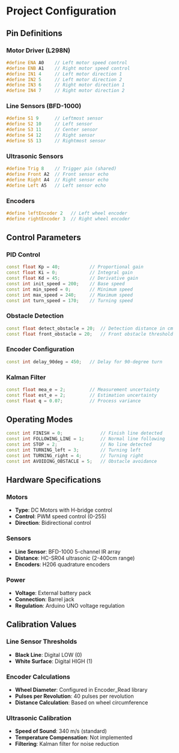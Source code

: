 # Project Configuration

## Pin Definitions

### Motor Driver (L298N)
```cpp
#define ENA A0    // Left motor speed control
#define ENB A1    // Right motor speed control
#define IN1 4     // Left motor direction 1
#define IN2 5     // Left motor direction 2
#define IN3 6     // Right motor direction 1
#define IN4 7     // Right motor direction 2
```

### Line Sensors (BFD-1000)
```cpp
#define S1 9      // Leftmost sensor
#define S2 10     // Left sensor
#define S3 11     // Center sensor
#define S4 12     // Right sensor
#define S5 13     // Rightmost sensor
```

### Ultrasonic Sensors
```cpp
#define Trig 8    // Trigger pin (shared)
#define Front A2  // Front sensor echo
#define Right A4  // Right sensor echo
#define Left A5   // Left sensor echo
```

### Encoders
```cpp
#define leftEncoder 2   // Left wheel encoder
#define rightEncoder 3  // Right wheel encoder
```

## Control Parameters

### PID Control
```cpp
const float Kp = 40;           // Proportional gain
const float Ki = 0;            // Integral gain
const float Kd = 45;           // Derivative gain
const int init_speed = 200;    // Base speed
const int min_speed = 0;       // Minimum speed
const int max_speed = 240;     // Maximum speed
const int turn_speed = 170;    // Turning speed
```

### Obstacle Detection
```cpp
const float detect_obstacle = 20;  // Detection distance in cm
const float front_obstacle = 20;   // Front obstacle threshold
```

### Encoder Configuration
```cpp
const int delay_90deg = 450;   // Delay for 90-degree turn
```

### Kalman Filter
```cpp
const float mea_e = 2;         // Measurement uncertainty
const float est_e = 2;         // Estimation uncertainty
const float q = 0.07;          // Process variance
```

## Operating Modes

```cpp
const int FINISH = 0;              // Finish line detected
const int FOLLOWING_LINE = 1;      // Normal line following
const int STOP = 2;                // No line detected
const int TURNING_left = 3;        // Turning left
const int TURNING_right = 4;       // Turning right
const int AVOIDING_OBSTACLE = 5;   // Obstacle avoidance
```

## Hardware Specifications

### Motors
- **Type**: DC Motors with H-bridge control
- **Control**: PWM speed control (0-255)
- **Direction**: Bidirectional control

### Sensors
- **Line Sensor**: BFD-1000 5-channel IR array
- **Distance**: HC-SR04 ultrasonic (2-400cm range)
- **Encoders**: H206 quadrature encoders

### Power
- **Voltage**: External battery pack
- **Connection**: Barrel jack
- **Regulation**: Arduino UNO voltage regulation

## Calibration Values

### Line Sensor Thresholds
- **Black Line**: Digital LOW (0)
- **White Surface**: Digital HIGH (1)

### Encoder Calculations
- **Wheel Diameter**: Configured in Encoder_Read library
- **Pulses per Revolution**: 40 pulses per revolution
- **Distance Calculation**: Based on wheel circumference

### Ultrasonic Calibration
- **Speed of Sound**: 340 m/s (standard)
- **Temperature Compensation**: Not implemented
- **Filtering**: Kalman filter for noise reduction
